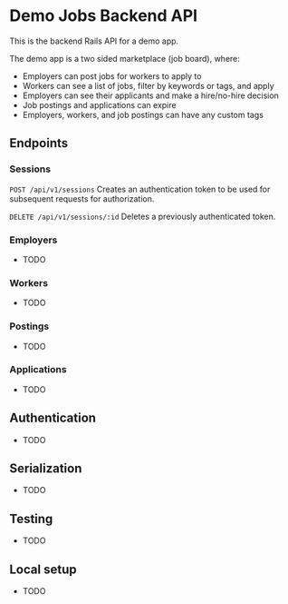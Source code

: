 # Demo Jobs Backend API

This is the backend Rails API for a demo app.

The demo app is a two sided marketplace (job board), where:

- Employers can post jobs for workers to apply to
- Workers can see a list of jobs, filter by keywords or tags, and apply
- Employers can see their applicants and make a hire/no-hire decision
- Job postings and applications can expire
- Employers, workers, and job postings can have any custom tags

## Endpoints

### Sessions

`POST /api/v1/sessions` Creates an authentication token to be used for subsequent requests for authorization.

`DELETE /api/v1/sessions/:id` Deletes a previously authenticated token.

### Employers

- TODO

### Workers

- TODO

### Postings

- TODO

### Applications

- TODO

## Authentication

- TODO 

## Serialization

- TODO 

## Testing

- TODO

## Local setup

- TODO